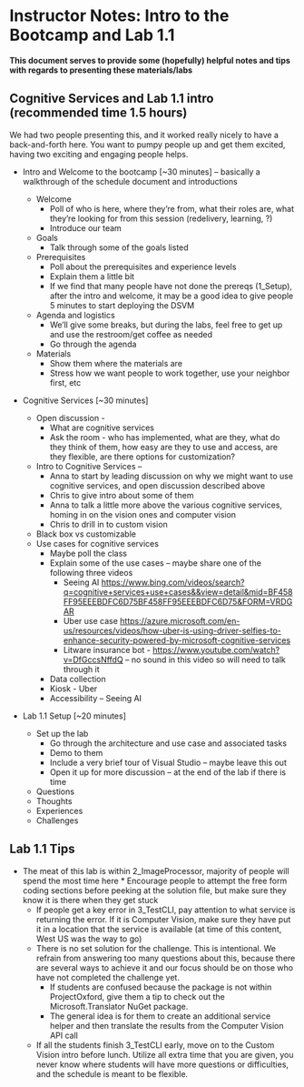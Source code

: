 # Instructor Notes: Intro to the Bootcamp and Lab 1.1

**This document serves to provide some (hopefully) helpful notes and tips with regards to presenting these materials/labs**

## Cognitive Services and Lab 1.1 intro (recommended time 1.5 hours)
We had two people presenting this, and it worked really nicely to have a back-and-forth here. You want to pumpy people up and get them excited, having two exciting and engaging people helps.

*	Intro and Welcome to the bootcamp [~30 minutes] – basically a walkthrough of the schedule document and introductions
    *	Welcome 
        *    Poll of who is here, where they’re from, what their roles are, what they’re looking for from this session (redelivery, learning, ?)
        *   Introduce our team
    *	Goals
        *	Talk through some of the goals listed 
    *	Prerequisites
        *	Poll about the prerequisites and experience levels
        *	Explain them a little bit
        *	If we find that many people have not done the prereqs (1_Setup), after the intro and welcome, it may be a good idea to give people 5 minutes to start deploying the DSVM
    *	Agenda and logistics
        *	We’ll give some breaks, but during the labs, feel free to get up and use the restroom/get coffee as needed
        *	Go through the agenda
    *	Materials
        *	Show them where the materials are
        *   Stress how we want people to work together, use your neighbor first, etc  

*   Cognitive Services [~30 minutes]
    *	Open discussion - 
        *	What are cognitive services
        *   Ask the room - who has implemented, what are they, what do they think of them, how easy are they to use and access, are they flexible, are there options for customization?
    *	Intro to Cognitive Services – 
        *	Anna to start by leading discussion on why we might want to use cognitive services, and open discussion described above
        *	Chris to give intro about some of them
        *	Anna to talk a little more above the various cognitive services, homing in on the vision ones and computer vision
        *	Chris to drill in to custom vision 
    *	Black box vs customizable
    *	Use cases for cognitive services
        *	Maybe poll the class
        *	Explain some of the use cases – maybe share one of the following three videos
            *	Seeing AI <https://www.bing.com/videos/search?q=cognitive+services+use+cases&&view=detail&mid=BF458FF95EEEBDFC6D75BF458FF95EEEBDFC6D75&FORM=VRDGAR>
            *	Uber use case <https://azure.microsoft.com/en-us/resources/videos/how-uber-is-using-driver-selfies-to-enhance-security-powered-by-microsoft-cognitive-services>
            *	Litware insurance bot - <https://www.youtube.com/watch?v=DfGccsNffdQ> – no sound in this video so will need to talk through it
        *	Data collection
        *	Kiosk - Uber
        *	Accessibility – Seeing AI

*   Lab 1.1 Setup [~20 minutes]
    *	Set up the lab 
        *	Go through the architecture and use case and associated tasks 
        *	Demo to them
        *	Include a very brief tour of Visual Studio – maybe leave this out 
        *	Open it up for more discussion – at the end of the lab if there is time
    *	Questions
    *	Thoughts
    *	Experiences
    *	Challenges

## Lab 1.1 Tips
* The meat of this lab is within 2_ImageProcessor, majority of people will spend the most time here
       * Encourage people to attempt the free form coding sections before peeking at the solution file, but make sure they know it is there when they get stuck
    * If people get a key error in 3_TestCLI, pay attention to what service is returning the error. If it is Computer Vision, make sure they have put it in a location that the service is available (at time of this content, West US was the way to go)
    * There is no set solution for the challenge. This is intentional. We refrain from answering too many questions about this, because there are several ways to achieve it and our focus should be on those who have not completed the challenge yet. 
      * If students are confused because the package is not within ProjectOxford, give them a tip to check out the Microsoft.Translator NuGet package.
      * The general idea is for them to create an additional service helper and then translate the results from the Computer Vision API call
    * If all the students finish 3_TestCLI early, move on to the Custom Vision intro before lunch. Utilize all extra time that you are given, you never know where students will have more questions or difficulties, and the schedule is meant to be flexible.


